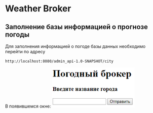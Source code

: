 # Weather Broker

## Заполнение базы информацией о прогнозе погоды

Для заполнения информацией о погоде базы данных необходимо перейти по адресу
```
http://localhost:8080/admin_api-1.0-SNAPSHOT/city
```
В появившемся окне:
![Image alt](https://github.com/manfromsky/Weather-Broker/raw/master/image/city_enter.png)